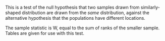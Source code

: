 This is a test of the null hypothesis that two samples drawn from
similarly-shaped distribution are drawn from the *same* distribution,
against the alternative hypothesis that the populations have different
locations.

The sample statistic is W, equal to the sum of ranks of the smaller
sample. Tables are given for use with this test.
